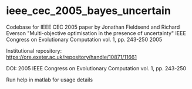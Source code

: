 ieee_cec_2005_bayes_uncertain
=============================

Codebase for IEEE CEC 2005 paper by Jonathan Fieldsend and Richard Everson
"Multi-objective optimisation in the presence of uncertainty"
IEEE Congress on Evolutionary Computation vol. 1, pp. 243-250 2005

Institutional repository:
https://ore.exeter.ac.uk/repository/handle/10871/11661

DOI:
2005 IEEE Congress on Evolutionary Computation vol. 1, pp. 243-250

Run help in matlab for usage details

